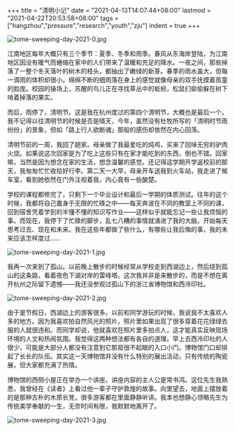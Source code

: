 +++
title = "清明小记"
date = "2021-04-13T14:07:44+08:00"
lastmod = "2021-04-22T20:53:58+08:00"
tags = ["hangzhou","pressure","research","youth","zju"]
indent = true
+++

![tome-sweeping-day-2021-0.jpg](/images/tome-sweeping-day-2021-0.jpg)

江南地区每年大概只有三个季节：夏季、冬季和雨季。春风从东海岸登陆，为江南地区因没有暖气而蜷缩在家中的人们带来了温暖和充足的降水。一夜之间，那些掉落了一整个冬天落叶的树木的枝头，都抽出了嫩绿的新芽。春季的雨水虽大，但每一滴雨的体积却很小。绵绵不断的细雨落在身上的感觉就像母亲的双手抚摸着孩童的脸庞。校园的操场上，苏醒的鸟儿正在寻找草丛中的蚯蚓，松鼠们偷偷躲在树下啃着掉落的果实。

而后，雨停了，清明节。这是我在杭州度过的第四个清明节，大概也是最后一个。我不记得以往清明节的时候是否是晴天，今年，虽然没有杜牧所写的「清明时节雨纷纷」的景象，但如「路上行人欲断魂」那般的感伤却依然在内心回荡。

清明节前的一周，我回了趟家。母亲做了我最爱吃的炖鸡，买来了回味无穷的驴肉火烧。如果说这次回家是为了吃上这些只有在家才能吃到的东西，倒也不错。回家嘛，当然是因为想念在家的生活，想念温馨的感觉。还记得这学期开学返校前的那天，我匆匆忙忙收拾好行李。第二天一大早，母亲开车送我到火车站，我走进了候车室，看到她依然在门外注视着我，内心竟有一些酸楚。

学校的课程都修完了，只剩下一个毕业设计和最后一学期的体质测试。往年的这个时候，我都将自己置身于无限的忙碌之中——每天奔波在不同的教室上不同的课，回到宿舍凭着学到的半懂不懂的知识写作业——这样似乎就能忘记一些让我烦恼的事。而现在，我停下了忙碌的脚步，乱七八糟的事情就涌进了我的大脑，开始每天思考过去、现在和未来。我在这些年都做了些什么，有哪些让我后悔的事，我的未来应该怎样度过……

![tome-sweeping-day-2021-1.jpg](/images/tome-sweeping-day-2021-1.jpg)

我再一次来到了孤山。以前晚上散步的时候经常从学校走到西湖边上，然后绕到孤山的这条路，看着夜色下湖对岸的雷峰塔。这次我并非是来散步的，而是不想在离开杭州之际留下遗憾——我还没参观过孤山下的浙江省博物馆和西泠印社。

![tome-sweeping-day-2021-2.jpg](/images/tome-sweeping-day-2021-2.jpg)

由于是节假日，西湖边上的游客很多。以前和同学游玩的时候，我说我不太喜欢人多的地方。因为我喜欢拍自然风光的照片，照片里如果出现了很多穿着花花绿绿衣服的人就很违和。而同学却说，他就喜欢在照片里多拍点人，这才能真实反映现场环境的人文和热闹氛围。我觉得这两种想法都有各自的道理。早上去西泠印社的人很少，可能是大部分人都没有注意到它那扇很不起眼的入口小门。博物馆门口却排起了长长的队伍。其实这一天博物馆并没有什么特别的展出活动，只有传统的陶瓷展，但大家都充满了热情。

博物馆的西侧小屋正在举办一个讲座。讲座内容的主人公是常书鸿。这位先生我熟悉，我曾经在《读者》上看过他一辈子守护敦煌的故事。向里望去，地面上摆放着的是那种古朴的木质长凳，很多游客都在里面静静听讲。我本也想静心领略先生为传统美学奉献的一生，无奈时间有限，我默默地离开了。

![tome-sweeping-day-2021-3.jpg](/images/tome-sweeping-day-2021-3.jpg)